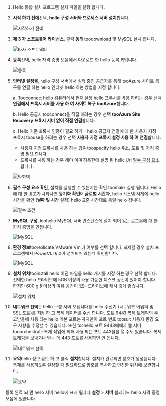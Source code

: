 1. Hello 통합 설치 프로그램 설치 파일을 실행 합니다.
2. **시작 하기 전에**선택, **hello 구성 서버와 프로세스 서버 설치**합니다.

    ![시작하기 전에](./media/site-recovery-add-configuration-server/combined-wiz1.png)

3. **제 3 자 소프트웨어 라이선스**, 클릭 **동의** toodownload 및 MySQL 설치 합니다.

    ![타사 소프트웨어](./media/site-recovery-add-configuration-server/combined-wiz2.png)
4. **등록**선택, hello 자격 증명 모음에서 다운로드 한 hello 등록 키입니다.

    ![등록](./media/site-recovery-add-configuration-server/combined-wiz3.png)
5. **인터넷 설정을**, hello 구성 서버에서 실행 중인 공급자를 통해 tooAzure 사이트 복구를 연결 하는 hello 인터넷 hello 하는 방법을 지정 합니다.

   a. Tooconnect hello 컴퓨터에서 현재 설정 hello 프록시를 사용 하려는 경우 선택 **연결에서 프록시 서버를 사용 하 여 사이트 복구 tooAzure**합니다.

   b. Hello 공급자 tooconnect을 직접 하려는 경우 선택 **tooAzure Site Recovery 프록시 서버 없이 직접 연결**합니다.

   c. Hello 기존 프록시 인증이 필요 하거나 hello 공급자 연결에 대 한 사용자 지정 프록시 toouse을 하려는 경우 선택 **사용자 지정 프록시 설정 사용 하 여 연결**합니다.

     * 사용자 지정 프록시를 사용 하는 경우 toospecify hello 주소, 포트 및 자격 증명 필요 합니다.
     * 프록시를 사용 하는 경우 해야 이미 허용한에 설명 된 hello Url [필수 구성 요소](#prerequisites)합니다.

     ![방화벽](./media/site-recovery-add-configuration-server/combined-wiz4.png)
6. **필수 구성 요소 확인**, 설치를 실행할 수 있는지는 확인 toomake 실행 됩니다. Hello에 대 한 경고가 나타나면 **동기화 확인이 글로벌 시간과**, hello 시스템 시계에 hello 시간을 확인 (**날짜 및 시간** 설정) hello 표준 시간대로 동일 hello 됩니다.

    ![필수 조건](./media/site-recovery-add-configuration-server/combined-wiz5.png)
7. **MySQL 구성**, toohello MySQL 서버 인스턴스에 설치 되어 있는 로그온에 대 한 자격 증명을 만듭니다.

    ![MySQL](./media/site-recovery-add-configuration-server/combined-wiz6.png)
8. **환경 정보**tooreplicate VMware Vm 거 여부를 선택 합니다. 복제할 경우 설치 프로그램에서 PowerCLI 6.0이 설치되어 있는지 확인합니다.

    ![MySQL](./media/site-recovery-add-configuration-server/combined-wiz7.png)

9. **설치 위치**tooinstall hello 이진 파일을 hello 캐시를 저장 하는 경우 선택 합니다. 선택한 hello 드라이브에 5GB 이상의 사용 가능한 디스크 공간이 있어야 합니다. 하지만 600 g B 이상의 여유 공간이 있는 드라이브에 캐시 것이 좋습니다.

    ![설치 위치](./media/site-recovery-add-configuration-server/combined-wiz8.png)
10. **네트워크 선택**는 hello 구성 서버 보냅니다를 hello 수신기 (네트워크 어댑터 및 SSL 포트)를 지정 하 고 복제 데이터를 수신 합니다. 포트 9443 복제 트래픽의 주고받을에 사용 되는 hello 기본 포트는 하지만이 포트 번호 toosuit 사용자 환경 요구 사항을 수정할 수 있습니다. 또한 toohello 포트 9443에에서 웹 서버 tooorchestrate 복제 작업에 의해 사용 되는 포트 443을를 열 수도 있습니다. 복제 트래픽을 보내거나 받는 데 443 포트를 사용하면 안 됩니다.

    ![네트워크 선택](./media/site-recovery-add-configuration-server/combined-wiz9.png)


11. **요약**hello 정보 검토 하 고 클릭 **설치**합니다. 설치가 완료되면 암호가 생성됩니다. 복제를 사용하도록 설정할 때 필요하므로 암호를 복사하고 안전한 위치에 보관합니다.

    ![요약](./media/site-recovery-add-configuration-server/combined-wiz10.png)

등록 완료 되 면 hello 서버 hello에 표시 됩니다 **설정** > **서버** 블레이드 hello 자격 증명 모음에 있습니다.
